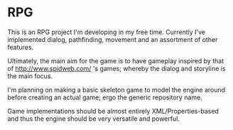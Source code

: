 RPG
========

This is an RPG project I'm developing in my free time. Currently I've implemented dialog, pathfinding, movement and an assortment of other features.

Ultimately, the main aim for the game is to have gameplay inspired by that of http://www.spidweb.com/ 's games; whereby the dialog and storyline is the main focus.

I'm planning on making a basic skeleton game to model the engine around before creating an actual game; ergo the generic repository name.

Game implementations should be almost entirely XML/Properties-based and thus the engine should be very versatile and powerful.
